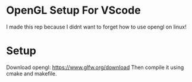 # OpenGL Setup For VScode

I made this rep because I didnt want to forget how to use opengl on linux!

# Setup

Download opengl: https://www.glfw.org/download
Then compile it using cmake and makefile.
